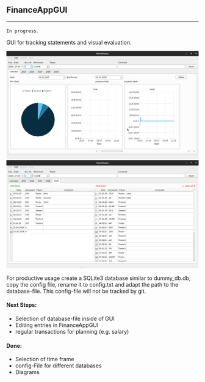 ## FinanceAppGUI
---
`In progress`.

GUI for tracking statements and visual evaluation.

![GUI Charts](doc/GUI_diagrams.png "GUI Charts")
![GUI Tables](doc/GUI-TableView.png "GUI Tables")

For productive usage create a SQLite3 database similar to dummy_db.db, copy the config file, rename it to config.txt and adapt the path to the database-file. This config-file will not be tracked by git.

#### Next Steps:
- Selection of database-file inside of GUI
- Editing entries in FinanceAppGUI
- regular transactions for planning (e.g. salary)

#### Done:
- Selection of time frame
- config-File for different databases
- Diagrams
